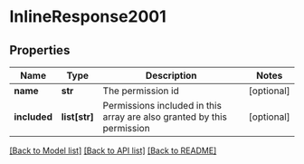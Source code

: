 # InlineResponse2001

## Properties
Name | Type | Description | Notes
------------ | ------------- | ------------- | -------------
**name** | **str** | The permission id | [optional] 
**included** | **list[str]** | Permissions included in this array are also granted by this permission | [optional] 

[[Back to Model list]](../README.md#documentation-for-models) [[Back to API list]](../README.md#documentation-for-api-endpoints) [[Back to README]](../README.md)

